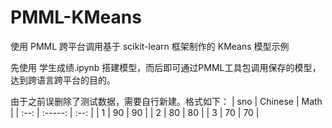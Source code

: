 # PMML-KMeans
使用 PMML 跨平台调用基于 scikit-learn 框架制作的 KMeans 模型示例


先使用 学生成绩.ipynb 搭建模型，而后即可通过PMML工具包调用保存的模型，达到跨语言跨平台的目的。

由于之前误删除了测试数据，需要自行新建。格式如下：
| sno  | Chinese | Math |
| :--: | :-----: | :--: |
|  1   |   90    |  90  |
|  2   |   80    |  80  |
|  3   |   70    |  70  |
